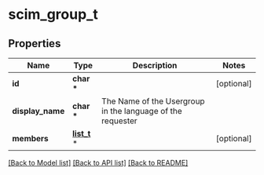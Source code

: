 # scim_group_t

## Properties
Name | Type | Description | Notes
------------ | ------------- | ------------- | -------------
**id** | **char \*** |  | [optional] 
**display_name** | **char \*** | The Name of the Usergroup in the language of the requester | 
**members** | [**list_t**](scim_group_member.md) \* |  | [optional] 

[[Back to Model list]](../README.md#documentation-for-models) [[Back to API list]](../README.md#documentation-for-api-endpoints) [[Back to README]](../README.md)


